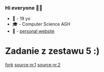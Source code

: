 ### Hi everyone 👋:sunglasses:
 - :boy: - 19 yo
 - :mortar_board: - Computer Science AGH
 - :eyes: - [personal website](https://nxszymon.github.io/)
 
# Zadanie z zestawu 5 :)
 [fork](https://github.com/nxszymon/code_contests)
 [source nr.1](https://paperswithcode.com/paper/competition-level-code-generation-with-1)
 [source nr.2](https://paperswithcode.com/paper/programming-is-hard-or-at-least-it-used-to-be)
